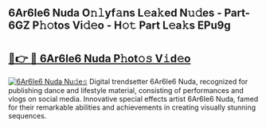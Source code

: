 ## 6Ar6Ie6 Nuda O𝚗𝚕yf𝚊ns L𝚎a𝚔ed N𝚞𝚍es - Part-6GZ P𝚑𝚘tos Vi𝚍𝚎o - H𝚘𝚝 Part L𝚎a𝚔s EPu9g

# <h2><a href="http://kf1pvu3.oniu.top/?m=6Ar6Ie6+Nuda">🔗👉 🔴 6Ar6Ie6 Nuda P𝚑ot𝚘𝚜 V𝚒d𝚎o</a></h2>

[![6Ar6Ie6 Nuda Nu𝚍e𝚜](https://i.imgur.com/0qMVB7G.gif)](http://kf1pvu3.oniu.top/?m=6Ar6Ie6+Nuda)
Digital trendsetter 6Ar6Ie6 Nuda, recognized for publishing dance and lifestyle material, consisting of performances and vlogs on social media. Innovative special effects artist 6Ar6Ie6 Nuda, famed for their remarkable abilities and achievements in creating visually stunning sequences.  
